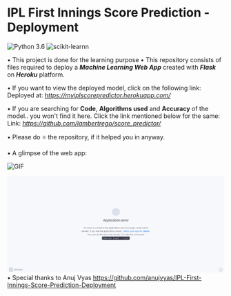 # IPL First Innings Score Prediction - Deployment
![Python 3.6](https://img.shields.io/badge/Python-3.6-brightgreen.svg) ![scikit-learnn](https://img.shields.io/badge/Library-Scikit_Learn-orange.svg)

• This project is done for the learning purpose
• This repository consists of files required to deploy a ___Machine Learning Web App___ created with ___Flask___ on ___Heroku___ platform.

• If you want to view the deployed model, click on the following link:<br />
Deployed at: _https://myiplscorepredictor.herokuapp.com/_

• If you are searching for __Code__, __Algorithms used__ and __Accuracy__ of the model.. you won't find it here. Click the link mentioned below for the same:<br />
Link: _https://github.com/lambertrego/score_predictor/_

• Please do ⭐ the repository, if it helped you in anyway.

• A glimpse of the web app:

 ![GIF](readme_resources/score_prediction_gui.gif)
 


![Heroku-Error](readme_resources/application-error-heroku.png)
• Special thanks to Anuj Vyas
https://github.com/anujvyas/IPL-First-Innings-Score-Prediction-Deployment
